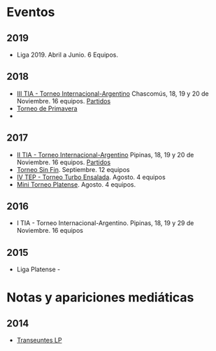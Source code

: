 # Eventos

## 2019
* Liga 2019. Abril a Junio.  6 Equipos.

## 2018

* [III TIA - Torneo Internacional-Argentino](tia/) Chascomús, 18, 19 y 20 de Noviembre. 16 equipos. [Partidos](https://www.youtube.com/watch?v=SdJB0r7sidA&list=PLnqwgKn9za-XQpFUG7pxuk2bGGh5HxJNI)
* [Torneo de Primavera](https://www.youtube.com/watch?v=P2z_6eeHdsM&list=PLnqwgKn9za-XsDrj7Kam_nGccmMLFMXsC)
*

## 2017
* [II TIA - Torneo Internacional-Argentino](tia2017/)  Pipinas, 18, 19 y 20 de Noviembre. 16 equipos. [Partidos](https://www.youtube.com/watch?v=sEnpIXWALjg&list=PLnqwgKn9za-WK_VtgZo93I2Vp29FuJvqV)
* [Torneo Sin Fin](https://www.youtube.com/watch?v=MRYg0VdhG78&list=PLnqwgKn9za-VraTYf4OGXXg4F-b7Cy3wK). Septiembre. 12 equipos
* [IV TEP - Torneo Turbo Ensalada](https://www.youtube.com/watch?v=p6OrwC0sbc4&list=PLnqwgKn9za-WsflHNo3TwUOvlZct1xo11). Agosto. 4 equipos
* [Mini Torneo Platense](https://www.youtube.com/watch?v=709aFQm5xh4&list=PLnqwgKn9za-U6znsNBcKvBuAv3yOSjoVT). Agosto. 4 equipos.

## 2016
* I TIA - Torneo Internacional-Argentino. Pipinas, 18, 19 y 29 de Noviembre. 16 equipos


## 2015
* Liga Platense -


# Notas y apariciones mediáticas

## 2014
* [Transeuntes LP](https://www.youtube.com/watch?v=hKn9RYGIQbc)

